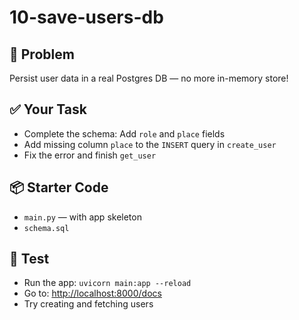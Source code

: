 # 10-save-users-db

## 🎯 Problem
Persist user data in a real Postgres DB — no more in-memory store!

## ✅ Your Task
- Complete the schema: Add `role` and `place` fields
- Add missing column `place` to the `INSERT` query in `create_user`
- Fix the error and finish `get_user`

## 📦 Starter Code
- `main.py` — with app skeleton
- `schema.sql` 

## 🧪 Test
- Run the app: `uvicorn main:app --reload`
- Go to: [http://localhost:8000/docs](http://localhost:8000/docs)
- Try creating and fetching users

